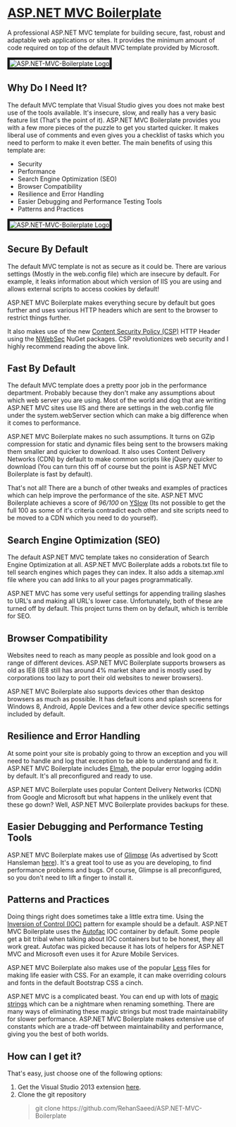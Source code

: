 <h1><a href="https://github.com/RehanSaeed/ASP.NET-MVC-Boilerplate">ASP.NET MVC Boilerplate</a></h1>

<p>A professional ASP.NET MVC template for building secure, fast, robust and adaptable web applications or sites. It provides the minimum amount of code required on top of the default MVC template provided by Microsoft.</p>

<img alt="ASP.NET-MVC-Boilerplate Logo"
     border="5"
     src="https://github.com/RehanSaeed/ASP.NET-MVC-Boilerplate/blob/master/Images/Preview%20Image.png"/>

<h2>Why Do I Need It?</h2>

<p>The default MVC template that Visual Studio gives you does not make best use of the tools available. It's insecure, slow, and really has a very basic feature list (That's the point of it). ASP.NET MVC Boilerplate provides you with a few more pieces of the puzzle to get you started quicker. It makes liberal use of comments and even gives you a checklist of tasks which you need to perform to make it even better. The main benefits of using this template are:</p>

<ul>
     <li>Security</li>
     <li>Performance</li>
     <li>Search Engine Optimization (SEO)</li>
     <li>Browser Compatibility</li>
     <li>Resilience and Error Handling</li>
     <li>Easier Debugging and Performance Testing Tools</li>
     <li>Patterns and Practices</li>
</ul>

<img alt="ASP.NET-MVC-Boilerplate Logo"
     border="5"
     src="https://github.com/RehanSaeed/ASP.NET-MVC-Boilerplate/blob/master/Images/Technology%20Map.png"/>

<h2>Secure By Default</h2>

<p>The default MVC template is not as secure as it could be. There are various settings (Mostly in the web.config file) which are insecure by default. For example, it leaks information about which version of IIS you are using and allows external scripts to access cookies by default!</p>

<p>ASP.NET MVC Boilerplate makes everything secure by default but goes further and uses various HTTP headers which are sent to the browser to restrict things further.</p>

<p>It also makes use of the new <a href="https://developer.mozilla.org/en-US/docs/Web/Security/CSP/Introducing_Content_Security_Policy">Content Security Policy (CSP)</a> HTTP Header using the <a href="https://nwebsec.codeplex.com/">NWebSec</a> NuGet packages. CSP revolutionizes web security and I highly recommend reading the above link.</p>

<h2>Fast By Default</h2>

<p>The default MVC template does a pretty poor job in the performance department. Probably because they don't make any assumptions about which web server you are using. Most of the world and dog that are writing ASP.NET MVC sites use IIS and there are settings in the web.config file under the system.webServer section which can make a big difference when it comes to performance.</p>

<p>ASP.NET MVC Boilerplate makes no such assumptions. It turns on GZip compression for static and dynamic files being sent to the browsers making them smaller and quicker to download. It also uses Content Delivery Networks (CDN) by default to make common scripts like jQuery quicker to download (You can turn this off of course but the point is ASP.NET MVC Boilerplate is fast by default).</p>

<p>That's not all! There are a bunch of other tweaks and examples of practices which can help improve the performance of the site. ASP.NET MVC Boilerplate achieves a score of <em>96/100</em> on <a href="http://yslow.org/">YSlow</a> (Its not possible to get the full 100 as some of it's criteria contradict each other and site scripts need to be moved to a CDN which you need to do yourself).</p>

<h2>Search Engine Optimization (SEO)</h2>

<p>The default ASP.NET MVC template takes no consideration of Search Engine Optimization at all. ASP.NET MVC Boilerplate adds a robots.txt file to tell search engines which pages they can index. It also adds a sitemap.xml file where you can add links to all your pages programmatically.</p>

<p>ASP.NET MVC has some very useful settings for appending trailing slashes to URL's and making all URL's lower case. Unfortunately, both of these are turned off by default. This project turns them on by default, which is terrible for SEO.</p>

<h2>Browser Compatibility</h2>

<p>Websites need to reach as many people as possible and look good on a range of different devices. ASP.NET MVC Boilerplate supports browsers as old as IE8 (IE8 still has around 4% market share and is mostly used by corporations too lazy to port their old websites to newer browsers).</p>

<p>ASP.NET MVC Boilerplate also supports devices other than desktop browsers as much as possible. It has default icons and splash screens for Windows 8, Android, Apple Devices and a few other device specific settings included by default.</p>

<h2>Resilience and Error Handling</h2>

<p>At some point your site is probably going to throw an exception and you will need to handle and log that exception to be able to understand and fix it. ASP.NET MVC Boilerplate includes <a href="https://code.google.com/p/elmah/">Elmah</a>, the popular error logging addin by default. It's all preconfigured and ready to use.</p>

<p>ASP.NET MVC Boilerplate uses popular Content Delivery Networks (CDN) from Google and Microsoft but what happens in the unlikely event that these go down? Well, ASP.NET MVC Boilerplate provides backups for these.</p>

<h2>Easier Debugging and Performance Testing Tools</h2>

<p>ASP.NET MVC Boilerplate makes use of <a href="http://getglimpse.com/">Glimpse</a> (As advertised by Scott Hansleman <a href="http://www.hanselman.com/blog/IfYoureNotUsingGlimpseWithASPNETForDebuggingAndProfilingYoureMissingOut.aspx">here</a>). It's a great tool to use as you are developing, to find performance problems and bugs. Of course, Glimpse is all preconfigured, so you don't need to lift a finger to install it.</p>

<h2>Patterns and Practices</h2>

<p>Doing things right does sometimes take a little extra time. Using the <a href="http://martinfowler.com/articles/injection.html">Inversion of Control (IOC)</a> pattern for example should be a default. ASP.NET MVC Boilerplate uses the <a href="http://autofac.org/">Autofac</a> IOC container by default. Some people get a bit tribal when talking about IOC containers but to be honest, they all work great. Autofac was picked because it has lots of helpers for ASP.NET MVC and Microsoft even uses it for Azure Mobile Services.</p>

<p>ASP.NET MVC Boilerplate also makes use of the popular <a href="http://lesscss.org/">Less</a> files for making life easier with CSS. For an example, it can make overriding colours and fonts in the default Bootstrap CSS a cinch.</p>

<p>ASP.NET MVC is a complicated beast. You can end up with lots of <a href="http://en.wikipedia.org/wiki/Magic_string">magic strings</a> which can be a nightmare when renaming something. There are many ways of eliminating these magic strings but most trade maintainability for slower performance. ASP.NET MVC Boilerplate makes extensive use of constants which are a trade-off between maintainability and performance, giving you the best of both worlds.</p>

<h2>How can I get it?</h2>
That's easy, just choose one of the following options:
<ol>
  <li>Get the Visual Studio 2013 extension <a href="https://visualstudiogallery.msdn.microsoft.com/6cf50a48-fc1e-4eaf-9e82-0b2a6705ca7d">here</a>.</li>
  <li>
  Clone the git repository
  <blockquote>git clone https://github.com/RehanSaeed/ASP.NET-MVC-Boilerplate</blockquote>
  </li>
</ol>
